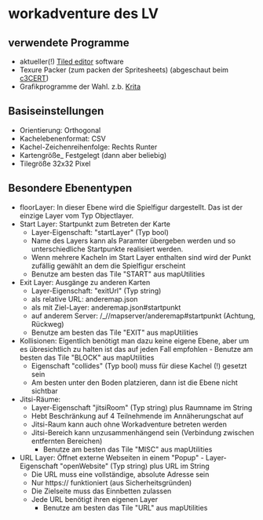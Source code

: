 # workadventure des LV


## verwendete Programme

- aktueller(!) [Tiled editor](https://www.mapeditor.org/) software
- Texure Packer (zum packen der Spritesheets) (abgeschaut beim [c3CERT](https://github.com/c3CERT/rc3-cert))
- Grafikprogramme der Wahl. z.b. [Krita](https://krita.org)

## Basiseinstellungen
- Orientierung: Orthogonal
- Kachelebenenformat: CSV
- Kachel-Zeichenreihenfolge: Rechts Runter
- Kartengröße_ Festgelegt (dann aber beliebig)
- Tilegröße 32x32 Pixel

## Besondere Ebenentypen
- floorLayer: In dieser Ebene wird die Spielfigur dargestellt. Das ist der einzige Layer vom Typ Objectlayer.
- Start Layer: Startpunkt zum Betreten der Karte
	- Layer-Eigenschaft: "startLayer" (Typ bool)
	- Name des Layers kann als Paramter übergeben werden und so unterschiedliche Startpunkte realisiert werden.
	- Wenn mehrere Kacheln im Start Layer enthalten sind wird der Punkt zufällig gewählt an dem die Spielfigur erscheint
	- Benutze am besten das Tile "START" aus mapUtilities
- Exit Layer: Ausgänge zu anderen Karten
	- Layer-Eigenschaft: "exitUrl" (Typ string)
	- als relative URL: anderemap.json
	- als mit Ziel-Layer: anderemap.json#startpunkt
	- auf anderem Server: /_//mapserver/anderemap#startpunkt (Achtung, Rückweg)
	- Benutze am besten das Tile "EXIT" aus mapUtilities
- Kollisionen: Eigentlich benötigt man dazu keine eigene Ebene, aber um es übresichtlich zu halten ist das auf jeden Fall empfohlen
        - Benutze am besten das Tile "BLOCK" aus mapUtilities
	- Eigenschaft "collides" (Typ bool) muss für diese Kachel (!) gesetzt sein
	- Am besten unter den Boden platzieren, dann ist die Ebene nicht sichtbar
- Jitsi-Räume:
	- Layer-Eigenschaft "jitsiRoom" (Typ string) plus Raumname im String
	- Hebt Beschränkung auf 4 Teilnehmende im Annäherungschat auf
	- Jitsi-Raum kann auch ohne Workadventure betreten werden
	- Jitsi-Bereich kann unzusammenhängend sein (Verbindung zwischen entfernten Bereichen)
        - Benutze am besten das Tile "MISC" aus mapUtilities
- URL Layer: Öffnet externe Webseiten in einem "Popup"
        - Layer-Eigenschaft "openWebsite" (Typ string) plus URL im String
	- Die URL muss eine vollständige, absolute Adresse sein
	- Nur https:// funktioniert (aus Sicherheitsgründen)
	- Die Zielseite muss das Einnbetten zulassen
	- Jede URL benötigt ihren eigenen Layer
        - Benutze am besten das Tile "URL" aus mapUtilities






